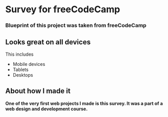 # Survey for freeCodeCamp
### Blueprint of this project was taken from freeCodeCamp
## Looks great on all devices
This includes
- Mobile devices
- Tablets
- Desktops
## About how I made it
**One of the very first web projects I made is this survey. It was a part of a web design and development course.**